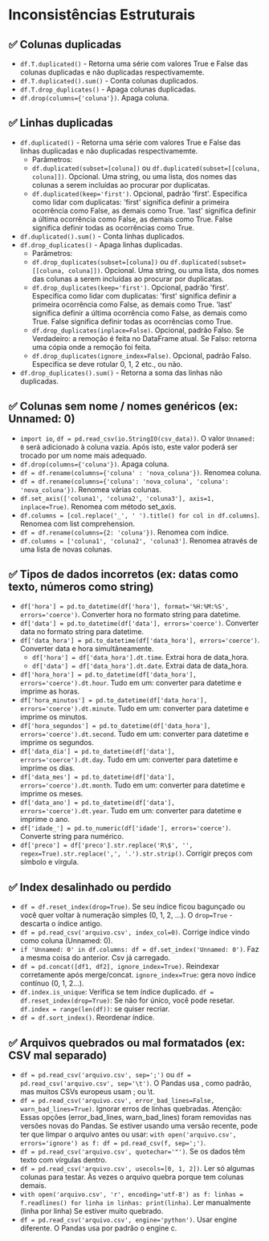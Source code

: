 # Inconsistências Estruturais
## ✅ Colunas duplicadas
* ```df.T.duplicated()``` - Retorna uma série com valores True e False das colunas duplicadas e não duplicadas respectivamemte.
* ```df.T.duplicated().sum()``` - Conta colunas duplicados.
* ```df.T.drop_duplicates()``` - Apaga colunas duplicadas.
* ```df.drop(columns={'coluna'})```. Apaga coluna.
## ✅ Linhas duplicadas
* ```df.duplicated()``` - Retorna uma série com valores True e False das linhas duplicadas e não duplicadas respectivamemte.
  * Parâmetros:
  * ```df.duplicated(subset=[coluna])``` ou ```df.duplicated(subset=[[coluna, coluna]])```. Opcional. Uma string, ou uma lista, dos nomes das colunas a serem incluídas ao procurar por duplicatas.
  * ```df.duplicated(keep='first')```. Opcional, padrão 'first'. Especifica como lidar com duplicatas: 'first' significa definir a primeira ocorrência como False, as demais como True. 'last' significa definir a última ocorrência como False, as demais como True. False significa definir todas as ocorrências como True.
* ```df.duplicated().sum()``` - Conta linhas duplicados.
* ```df.drop_duplicates()``` - Apaga linhas duplicadas.
  * Parâmetros:
  * ```df.drop_duplicates(subset=[coluna])``` ou ```df.duplicated(subset=[[coluna, coluna]])```. Opcional. Uma string, ou uma lista, dos nomes das colunas a serem incluídas ao procurar por duplicatas.
  * ```df.drop_duplicates(keep='first')```. Opcional, padrão 'first'. Especifica como lidar com duplicatas: 'first' significa definir a primeira ocorrência como False, as demais como True. 'last' significa definir a última ocorrência como False, as demais como True. False significa definir todas as ocorrências como True.
  * ```df.drop_duplicates(inplace=False)```. Opcional, padrão Falso. Se Verdadeiro: a remoção é feita no DataFrame atual. Se Falso: retorna uma cópia onde a remoção foi feita.
  * ```df.drop_duplicates(ignore_index=False)```. Opcional, padrão Falso. Especifica se deve rotular 0, 1, 2 etc., ou não.
* ```df.drop_duplicates().sum()``` - Retorna a soma das linhas não duplicadas.
## ✅ Colunas sem nome / nomes genéricos (ex: Unnamed: 0)
* ```import io```, ```df = pd.read_csv(io.StringIO(csv_data))```. O valor ```Unnamed: 0``` será adicionado à coluna vazia. Após isto, este valor poderá ser trocado por um nome mais adequado.
* ```df.drop(columns={'coluna'})```. Apaga coluna.
* ```df = df.rename(columns={'coluna' : 'nova_coluna'})```. Renomea coluna.
* ```df = df.rename(columns={'coluna': 'nova_coluna', 'coluna': 'nova_coluna'})```. Renomea várias colunas.
* ```df.set_axis(['coluna1', 'coluna2', 'coluna3'], axis=1, inplace=True)```. Renomea com método set_axis.
* ```df.columns = [col.replace('_', ' ').title() for col in df.columns]```. Renomea com list comprehension.
* ```df = df.rename(columns={2: 'coluna'})```. Renomea com índice.
* ```df.columns = ['coluna1', 'coluna2', 'coluna3']```. Renomea através de uma lista de novas colunas.
## ✅ Tipos de dados incorretos (ex: datas como texto, números como string)
* ```df['hora'] = pd.to_datetime(df['hora'], format='%H:%M:%S', errors='coerce')```. Converter hora no formato string para datetime.
* ```df['data'] = pd.to_datetime(df['data'], errors='coerce')```. Converter data no formato string para datetime.
* ```df['data_hora'] = pd.to_datetime(df['data_hora'], errors='coerce')```. Converter data e hora simultâneamente.
  * ```df['hora'] = df['data_hora'].dt.time```. Extrai hora de data_hora.
  * ```df['data'] = df['data_hora'].dt.date```. Extrai data de data_hora.
* ```df['hora_hora'] = pd.to_datetime(df['data_hora'], errors='coerce').dt.hour```. Tudo em um: converter para datetime e imprime as horas.
* ```df['hora_minutos'] = pd.to_datetime(df['data_hora'], errors='coerce').dt.minute```. Tudo em um: converter para datetime e imprime os minutos.
* ```df['hora_segundos'] = pd.to_datetime(df['data_hora'], errors='coerce').dt.second```. Tudo em um: converter para datetime e imprime os segundos.
* ```df['data_dia'] = pd.to_datetime(df['data'], errors='coerce').dt.day```. Tudo em um: converter para datetime e imprime os dias.
* ```df['data_mes'] = pd.to_datetime(df['data'], errors='coerce').dt.month```. Tudo em um: converter para datetime e imprime os meses.
* ```df['data_ano'] = pd.to_datetime(df['data'], errors='coerce').dt.year```. Tudo em um: converter para datetime e imprime o ano.
* ```df['idade_'] = pd.to_numeric(df['idade'], errors='coerce')```. Converte string para numérico.
* ```df['preco'] = df['preco'].str.replace('R\$', '', regex=True).str.replace(',', '.').str.strip()```. Corrigir preços com símbolo e vírgula.
## ✅ Index desalinhado ou perdido
* ```df = df.reset_index(drop=True)```. Se seu índice ficou bagunçado ou você quer voltar à numeração simples (0, 1, 2, ...). O ```drop=True``` - descarta o índice antigo.
* ```df = pd.read_csv('arquivo.csv', index_col=0)```. Corrige índice vindo como coluna (Unnamed: 0).
* ```if 'Unnamed: 0' in df.columns: df = df.set_index('Unnamed: 0')```. Faz a mesma coisa do anterior. Csv já carregado.
* ```df = pd.concat([df1, df2], ignore_index=True)```. Reindexar corretamente após merge/concat. ```ignore_index=True```: gera novo índice contínuo (0, 1, 2...).
* ```df.index.is_unique```: Verifica se tem índice duplicado. ```df = df.reset_index(drop=True)```: Se não for único, você pode resetar. ```df.index = range(len(df))```: se quiser recriar.
* ```df = df.sort_index()```. Reordenar índice.
## ✅ Arquivos quebrados ou mal formatados (ex: CSV mal separado)
* ```df = pd.read_csv('arquivo.csv', sep=';')``` ou ```df = pd.read_csv('arquivo.csv', sep='\t')```. O Pandas usa , como padrão, mas muitos CSVs europeus usam ; ou \t.
* ```df = pd.read_csv('arquivo.csv', error_bad_lines=False, warn_bad_lines=True)```. Ignorar erros de linhas quebradas.  Atenção: Essas opções (error_bad_lines, warn_bad_lines) foram removidas nas versões novas do Pandas. Se estiver usando uma versão recente, pode ter que limpar o arquivo antes ou usar: ```with open('arquivo.csv', errors='ignore') as f: df = pd.read_csv(f, sep=';')```.
* ```df = pd.read_csv('arquivo.csv', quotechar='"')```. Se os dados têm texto com vírgulas dentro.
* ```df = pd.read_csv('arquivo.csv', usecols=[0, 1, 2])```.  Ler só algumas colunas para testar. Às vezes o arquivo quebra porque tem colunas demais.
* ```with open('arquivo.csv', 'r', encoding='utf-8') as f: linhas = f.readlines() for linha in linhas: print(linha)```. Ler manualmente (linha por linha) Se estiver muito quebrado.
* ```df = pd.read_csv('arquivo.csv', engine='python')```. Usar engine diferente. O Pandas usa por padrão o engine c.

